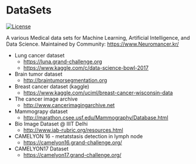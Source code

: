 # DataSets
[![License](https://img.shields.iobadge/license-GPL-blue.svg)](https://raw.githubusercontent.com/hephaex/DataSets/master/LICENSE)

A various Medical data sets for Machine Learning, Artificial Intelligence, and Data Science.
Maintained by Community: https://www.Neuromancer.kr/

* Lung cancer dataset
  - <https://luna.grand-challenge.org>
  - <https://www.kaggle.com/c/data-science-bowl-2017>
* Brain tumor dataset
  -  <http://braintumorsegmentation.org>
* Breast cancer dataset (kaggle)
  -  <https://www.kaggle.com/uciml/breast-cancer-wisconsin-data>
* The cancer image archive
  -  <http://www.cancerimagingarchive.net>
* Mammograpy dataset
  -  <http://marathon.csee.usf.edu/Mammography/Database.html>
* Bio Image Dataset @ IIIT Delhi
  -  <http://www.iab-rubric.org/resources.html>
* CAMELYON 16 - metatstasis detection in lymph node
  -  <https://camelyon16.grand-challenge.org/>
* CAMELYON17 Dataset
  -  <https://camelyon17.grand-challenge.org/>

